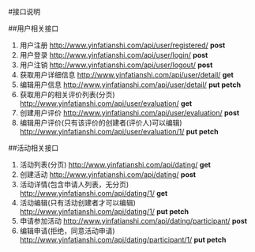 #接口说明

##用户相关接口
1. 用户注册 http://www.yinfatianshi.com/api/user/registered/ **post**
2. 用户登录 http://www.yinfatianshi.com/api/user/login/  **post** 
3. 用户注销 http://www.yinfatianshi.com/api/user/logout/ **post**
4. 获取用户详细信息 http://www.yinfatianshi.com/api/user/detail/  **get**
5. 编辑用户信息 http://www.yinfatianshi.com/api/user/detail/  **put petch**
6. 获取用户的相关评价列表(分页) http://www.yinfatianshi.com/api/user/evaluation/  **get**
7. 创建用户评价 http://www.yinfatianshi.com/api/user/evaluation/  **post**
8. 编辑用户评价(只有该评价的创建者(评价人)可以编辑) http://www.yinfatianshi.com/api/user/evaluation/1/  **put petch**

##活动相关接口
1. 活动列表(分页) http://www.yinfatianshi.com/api/dating/  **get**
2. 创建活动 http://www.yinfatianshi.com/api/dating/  **post**
3. 活动详情(包含申请人列表，无分页) http://www.yinfatianshi.com/api/dating/1/ **get**
4. 活动编辑(只有活动创建者才可以编辑) http://www.yinfatianshi.com/api/dating/1/ **put petch**
5. 申请参加活动 http://www.yinfatianshi.com/api/dating/participant/ **post**
6. 编辑申请(拒绝，同意活动申请) http://www.yinfatianshi.com/api/dating/participant/1/ **put petch**



